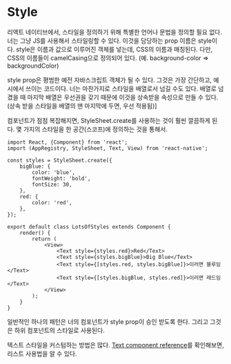 # Style

리액트 네이티브에서, 스타일을 정의하기 위해 특별한 언어나 문법을 정의할 필요 없다. 너는 그냥 JS를 사용해서 스타일링할 수 있다. 이것을 담당하는 prop 이름은 style이다. style은 이름과 값으로 이루어진 객체를 넣는데, CSS의 이름과 매칭된다. 다만, CSS의 이름들이 camelCasing으로 정의되어 있다. (예. background-color => backgroundColor)

style prop은 평범한 예전 자바스크립트 객체가 될 수 있다. 그것은 가장 간단하고, 예시에서 쓰이는 코드이다. 너는 마찬가지로 스타일을 배열로서 넘길 수도 있다. 배열로 넘겼을 때 마지막 배열은 우선권을 갖기 때문에 이것을 상속받을 속성으로 만들 수 있다. (상속 받을 스타일을 배열의 맨 마지막에 두면, 우선 적용됨)]

컴포넌트가 점점 복잡해지면, StyleSheet.create를 사용하는 것이 훨씬 깔끔하게 된다. 몇 가지의 스타일을 한 공간(스코프)에 정의하는 것을 통해서.

```
import React, {Component} from 'react';
import (AppRegistry, StyleSheet, Text, View) from 'react-native';

const styles = StyleSheet.create({
    bigBlue: {
        color: 'blue',
        fontWeight: 'bold',
        fontSize: 30,
    },
    red: {
        color: 'red',
    },
});

export default class LotsOfStyles extends Component {
    render() {
        return (
            <View>
                <Text style={styles.red}>Red</Text>
                <Text style={styles.bigBlue}>Big Blue</Text>
                <Text style={[styles.red, styles.bigBlue]}>이러면 블루임</Text>
                <Text style={[styles.bigBlue, styles.red]}>이러면 레드임</Text>
            </View>
        );
    }
}
```

일반적인 하나의 패턴은 너의 컴포넌트가 style prop이 승인 받도록 한다. 그리고 그것은 하위 컴포넌트의 스타일로 사용된다.

텍스트 스타일을 커스텀하는 방법은 많다. [Text component reference](https://facebook.github.io/react-native/docs/text)를 확인해보면, 리스트 사용법을 알 수 있다.